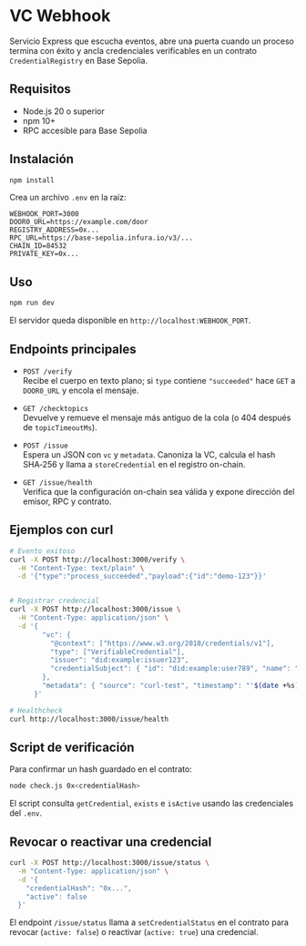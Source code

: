 # VC Webhook

Servicio Express que escucha eventos, abre una puerta cuando un proceso termina con éxito y ancla credenciales verificables en un contrato `CredentialRegistry` en Base Sepolia.

## Requisitos

- Node.js 20 o superior
- npm 10+
- RPC accesible para Base Sepolia

## Instalación

```bash
npm install
```

Crea un archivo `.env` en la raíz:

```
WEBHOOK_PORT=3000
DOOR0_URL=https://example.com/door
REGISTRY_ADDRESS=0x...
RPC_URL=https://base-sepolia.infura.io/v3/...
CHAIN_ID=84532
PRIVATE_KEY=0x...
```

## Uso

```bash
npm run dev
```

El servidor queda disponible en `http://localhost:WEBHOOK_PORT`.

## Endpoints principales

- `POST /verify`  
  Recibe el cuerpo en texto plano; si `type` contiene `"succeeded"` hace `GET` a `DOOR0_URL` y encola el mensaje.

- `GET /checktopics`  
  Devuelve y remueve el mensaje más antiguo de la cola (o 404 después de `topicTimeoutMs`).

- `POST /issue`  
  Espera un JSON con `vc` y `metadata`. Canoniza la VC, calcula el hash SHA‑256 y llama a `storeCredential` en el registro on-chain.

- `GET /issue/health`  
  Verifica que la configuración on-chain sea válida y expone dirección del emisor, RPC y contrato.

## Ejemplos con curl

```bash
# Evento exitoso
curl -X POST http://localhost:3000/verify \
  -H "Content-Type: text/plain" \
  -d '{"type":"process_succeeded","payload":{"id":"demo-123"}}'


# Registrar credencial
curl -X POST http://localhost:3000/issue \
  -H "Content-Type: application/json" \
  -d '{
        "vc": {
          "@context": ["https://www.w3.org/2018/credentials/v1"],
          "type": ["VerifiableCredential"],
          "issuer": "did:example:issuer123",
          "credentialSubject": { "id": "did:example:user789", "name": "Alice" }
        },
        "metadata": { "source": "curl-test", "timestamp": "'$(date +%s)'" }
      }'

# Healthcheck
curl http://localhost:3000/issue/health
```

## Script de verificación

Para confirmar un hash guardado en el contrato:

```bash
node check.js 0x<credentialHash>
```

El script consulta `getCredential`, `exists` e `isActive` usando las credenciales del `.env`.

## Revocar o reactivar una credencial

```bash
curl -X POST http://localhost:3000/issue/status \
  -H "Content-Type: application/json" \
  -d '{
    "credentialHash": "0x...",
    "active": false
  }'
```

El endpoint `/issue/status` llama a `setCredentialStatus` en el contrato para revocar (`active: false`) o reactivar (`active: true`) una credencial.
